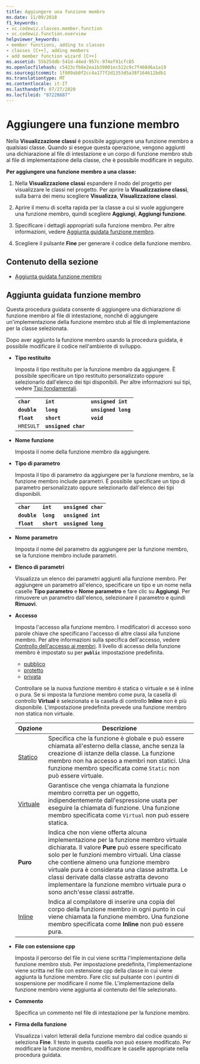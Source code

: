 ```yaml
---
title: Aggiungere una funzione membro
ms.date: 11/09/2018
f1_keywords:
- vc.codewiz.classes.member.function
- vc.codewiz.function.overview
helpviewer_keywords:
- member functions, adding to classes
- classes [C++], adding members
- add member function wizard [C++]
ms.assetid: 55b25ddb-541d-44ed-957c-974ef91cfc85
ms.openlocfilehash: c5423cfb8e2ea1b39001ec512c9c7f460d6a1a19
ms.sourcegitcommit: 1f009ab0f2cc4a177f2d1353d5a38f164612bdb1
ms.translationtype: MT
ms.contentlocale: it-IT
ms.lasthandoff: 07/27/2020
ms.locfileid: "87228687"
---
```

# <a name="add-a-member-function"></a>Aggiungere una funzione membro

Nella **Visualizzazione classi** è possibile aggiungere una funzione membro a qualsiasi classe. Quando si esegue questa operazione, vengono aggiunti una dichiarazione al file di intestazione e un corpo di funzione membro stub al file di implementazione della classe, che è possibile modificare in seguito.

**Per aggiungere una funzione membro a una classe:**

1. Nella **Visualizzazione classi** espandere il nodo del progetto per visualizzare le classi nel progetto. Per aprire la **Visualizzazione classi**, sulla barra dei menu scegliere **Visualizza**, **Visualizzazione classi**.

1. Aprire il menu di scelta rapida per la classe a cui si vuole aggiungere una funzione membro, quindi scegliere **Aggiungi**, **Aggiungi funzione**.

1. Specificare i dettagli appropriati sulla funzione membro. Per altre informazioni, vedere [Aggiunta guidata funzione membro](#add-member-function-wizard).

1. Scegliere il pulsante **Fine** per generare il codice della funzione membro.

## <a name="in-this-section"></a>Contenuto della sezione

- [Aggiunta guidata funzione membro](#add-member-function-wizard)

## <a name="add-member-function-wizard"></a>Aggiunta guidata funzione membro

Questa procedura guidata consente di aggiungere una dichiarazione di funzione membro al file di intestazione, nonché di aggiungere un'implementazione della funzione membro stub al file di implementazione per la classe selezionata.

Dopo aver aggiunto la funzione membro usando la procedura guidata, è possibile modificare il codice nell'ambiente di sviluppo.

- **Tipo restituito**

  Imposta il tipo restituito per la funzione membro da aggiungere. È possibile specificare un tipo restituito personalizzato oppure selezionarlo dall'elenco dei tipi disponibili. Per altre informazioni sui tipi, vedere [Tipi fondamentali](../cpp/fundamental-types-cpp.md).

  | | | |
  |---|---|---|
  | **`char`** | **`int`** | **`unsigned int`** |
  | **`double`** | **`long`** | **`unsigned long`** |
  | **`float`** | **`short`** | **`void`** |
  | `HRESULT` | **`unsigned char`** | |

- **Nome funzione**

  Imposta il nome della funzione membro da aggiungere.

- **Tipo di parametro**

  Imposta il tipo di parametro da aggiungere per la funzione membro, se la funzione membro include parametri. È possibile specificare un tipo di parametro personalizzato oppure selezionarlo dall'elenco dei tipi disponibili.

  | | | |
  |---|---|---|
  | **`char`** | **`int`** | **`unsigned char`** |
  | **`double`** | **`long`** | **`unsigned int`** |
  | **`float`** | **`short`** | **`unsigned long`** |

- **Nome parametro**

  Imposta il nome del parametro da aggiungere per la funzione membro, se la funzione membro include parametri.

- **Elenco di parametri**

  Visualizza un elenco dei parametri aggiunti alla funzione membro. Per aggiungere un parametro all'elenco, specificare un tipo e un nome nella caselle **Tipo parametro** e **Nome parametro** e fare clic su **Aggiungi**. Per rimuovere un parametro dall'elenco, selezionare il parametro e quindi **Rimuovi**.

- **Accesso**

  Imposta l'accesso alla funzione membro. I modificatori di accesso sono parole chiave che specificano l'accesso di altre classi alla funzione membro. Per altre informazioni sulla specifica dell'accesso, vedere [Controllo dell'accesso ai membri](../cpp/member-access-control-cpp.md). Il livello di accesso della funzione membro è impostato su per **`public`** impostazione predefinita.

  - [pubblico](../cpp/public-cpp.md)
  - [protetto](../cpp/protected-cpp.md)
  - [privata](../cpp/private-cpp.md)

  Controllare se la nuova funzione membro è statica o virtuale e se è inline o pura. Se si imposta la funzione membro come pura, la casella di controllo **Virtual** è selezionata e la casella di controllo **Inline** non è più disponibile. L'impostazione predefinita prevede una funzione membro non statica non virtuale.

  | Opzione | Descrizione |
  |--------|-------------|
  | [Statico](../cpp/storage-classes-cpp.md) |  Specifica che la funzione è globale e può essere chiamata all'esterno della classe, anche senza la creazione di istanze della classe. La funzione membro non ha accesso a membri non statici. Una funzione membro specificata come `Static` non può essere virtuale. |
  | [Virtuale](../cpp/virtual-cpp.md) | Garantisce che venga chiamata la funzione membro corretta per un oggetto, indipendentemente dall'espressione usata per eseguire la chiamata di funzione. Una funzione membro specificata come `Virtual` non può essere statica. |
  | **Puro** | Indica che non viene offerta alcuna implementazione per la funzione membro virtuale dichiarata. Il valore **Pure** può essere specificato solo per le funzioni membro virtuali. Una classe che contiene almeno una funzione membro virtuale pura è considerata una classe astratta. Le classi derivate dalla classe astratta devono implementare la funzione membro virtuale pura o sono anch'esse classi astratte. |
  | [Inline](../cpp/inline-functions-cpp.md) | Indica al compilatore di inserire una copia del corpo della funzione membro in ogni punto in cui viene chiamata la funzione membro. Una funzione membro specificata come **Inline** non può essere pura. |

- **File con estensione cpp**

  Imposta il percorso del file in cui viene scritta l'implementazione della funzione membro stub. Per impostazione predefinita, l'implementazione viene scritta nel file con estensione cpp della classe in cui viene aggiunta la funzione membro. Fare clic sul pulsante con i puntini di sospensione per modificare il nome file. L'implementazione della funzione membro viene aggiunta al contenuto del file selezionato.

- **Commento**

  Specifica un commento nel file di intestazione per la funzione membro.

- **Firma della funzione**

  Visualizza i valori letterali della funzione membro dal codice quando si seleziona **Fine**. Il testo in questa casella non può essere modificato. Per modificare la funzione membro, modificare le caselle appropriate nella procedura guidata.
